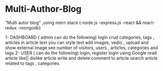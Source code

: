 # Multi-Author-Blog

"Multi autor blog" ,using mern stack (-node.js -express.js -react && react-redux -mongodb)

1- DASHBOARD ( admin can do the following)
login
crud categories, tags , articles
in article text you can style text add images, vedio , upload and show external image
see number of visitors, users , articles, categories and tags
2- USER ( can do the following)
login, register
login using Google
read article
like|| dislike article
write and delete comment to article
search article related to tags , categories
